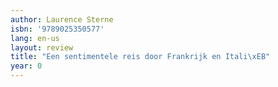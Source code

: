 ```yaml
---
author: Laurence Sterne
isbn: '9789025350577'
lang: en-us
layout: review
title: "Een sentimentele reis door Frankrijk en Itali\xEB"
year: 0
---
```



